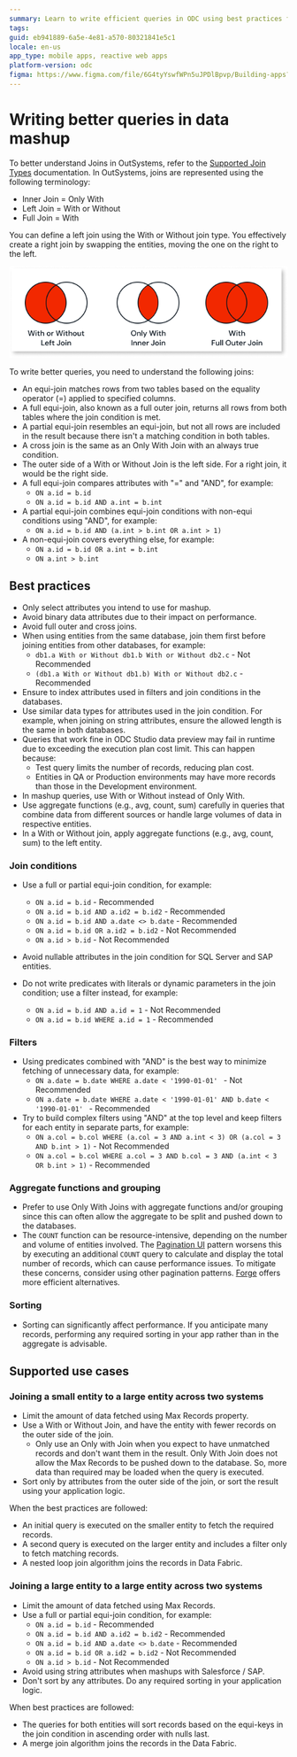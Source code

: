 ```yaml
---
summary: Learn to write efficient queries in ODC using best practices for joins, filters, aggregates, and sorting.
tags: 
guid: eb941889-6a5e-4e81-a570-80321841e5c1
locale: en-us
app_type: mobile apps, reactive web apps
platform-version: odc
figma: https://www.figma.com/file/6G4tyYswfWPn5uJPDlBpvp/Building-apps?type=design&node-id=5399%3A383&mode=design&t=SWFFXJVfxBN7UhUU-1 
---
```


# Writing better queries in data mashup 

To better understand Joins in OutSystems, refer to the [Supported Join Types](supported-join-types.md) documentation. In OutSystems, joins are represented using the following terminology:

* Inner Join = Only With
* Left Join = With or Without
* Full Join = With

You can define a left join using the With or Without join type. You effectively create a right join by swapping the entities, moving the one on the right to the left.

![Diagram showing different types of database joins: Left Join, Right Join, Inner Join, and Full Outer Join.](images/different-joins.png "Different Types of Joins")

To write better queries, you need to understand the following joins:

* An equi-join matches rows from two tables based on the equality operator (=) applied to specified columns.
* A full equi-join, also known as a full outer join, returns all rows from both tables where the join condition is met.
* A partial equi-join resembles an equi-join, but not all rows are included in the result because there isn't a matching condition in both tables.
* A cross join is the same as an Only With Join with an always true condition.
* The outer side of a With or Without Join is the left side. For a right join, it would be the right side.
* A full equi-join compares attributes with "=" and "AND", for example:
    * `ON a.id = b.id`
    * `ON a.id = b.id AND a.int = b.int`
* A partial equi-join combines equi-join conditions with non-equi conditions using "AND", for example: 
    * `ON a.id = b.id AND (a.int > b.int OR a.int > 1)`
* A non-equi-join covers everything else, for example:
    * `ON a.id = b.id OR a.int = b.int`
    * `ON a.int > b.int`

## Best practices

* Only select attributes you intend to use for mashup.
* Avoid binary data attributes due to their impact on performance.
* Avoid full outer and cross joins.
* When using entities from the same database, join them first before joining entities from other databases, for example: 
    * `db1.a With or Without db1.b With or Without db2.c` - Not Recommended 
    * `(db1.a With or Without db1.b) With or Without db2.c` - Recommended 
* Ensure to index attributes used in filters and join conditions in the databases. 
* Use similar data types for attributes used in the join condition. For example, when joining on string attributes, ensure the allowed length is the same in both databases.
* Queries that work fine in ODC Studio data preview may fail in runtime due to exceeding the execution plan cost limit. This can happen because:
    * Test query limits the number of records, reducing plan cost.
    * Entities in QA or Production environments may have more records than those in the Development environment.
* In mashup queries, use With or Without instead of Only With.
* Use aggregate functions (e.g., avg, count, sum) carefully in queries that combine data from different sources or handle large volumes of data in respective entities.
* In a With or Without join, apply aggregate functions (e.g., avg, count, sum) to the left entity.

### Join conditions      

* Use a full or partial equi-join condition, for example:

    * `ON a.id = b.id` - Recommended 
    * `ON a.id = b.id AND a.id2 = b.id2` - Recommended 
    * `ON a.id = b.id AND a.date <> b.date` - Recommended 
    * `ON a.id = b.id OR a.id2 = b.id2` - Not Recommended 
    * `ON a.id > b.id` - Not Recommended 
* Avoid nullable attributes in the join condition for SQL Server and SAP entities.
* Do not write predicates with literals or dynamic parameters in the join condition; use a filter instead, for example:
    * `ON a.id = b.id AND a.id = 1` - Not Recommended 
    * `ON a.id = b.id WHERE a.id = 1` - Recommended 

### Filters

* Using predicates combined with "AND" is the best way to minimize fetching of unnecessary data, for example: 
    * `ON a.date = b.date WHERE a.date < '1990-01-01' ` -  Not Recommended 
    * `ON a.date = b.date WHERE a.date < '1990-01-01' AND b.date < '1990-01-01' ` - Recommended 
* Try to build complex filters using "AND" at the top level and keep filters for each entity in separate parts, for example: 
    * `ON a.col = b.col WHERE (a.col = 3 AND a.int < 3) OR (a.col = 3 AND b.int > 1)` - Not Recommended 
    * `ON a.col = b.col WHERE a.col = 3 AND b.col = 3 AND (a.int < 3 OR b.int > 1)` - Recommended 

### Aggregate functions and grouping
    
* Prefer to use Only With Joins with aggregate functions and/or grouping since this can often allow the aggregate to be split and pushed down to the databases.
* The `COUNT` function can be resource-intensive, depending on the number and volume of entities involved. The [Pagination UI](../../ui/patterns/navigation/pagination.md) pattern worsens this by executing an additional `COUNT` query to calculate and display the total number of records, which can cause performance issues. To mitigate these concerns, consider using other pagination patterns. [Forge](https://www.outsystems.com/forge/list?q=&t=&o=latest-submitted&tr=False&oss=False&c=%20&a=&v=odc&hd=False&tn=&scat=forge) offers more efficient alternatives.

### Sorting

* Sorting can significantly affect performance. If you anticipate many records, performing any required sorting in your app rather than in the aggregate is advisable.

## Supported use cases

### Joining a small entity to a large entity across two systems

* Limit the amount of data fetched using Max Records property.
* Use a With or Without Join, and have the entity with fewer records on the outer side of the join.
    * Only use an Only with Join when you expect to have unmatched records and don't want them in the result. Only With Join does not allow the Max Records to be pushed down to the database. So, more data than required may be loaded when the query is executed.
* Sort only by attributes from the outer side of the join, or sort the result using your application logic.

When the best practices are followed:

* An initial query is executed on the smaller entity to fetch the required records.
* A second query is executed on the larger entity and includes a filter only to fetch matching records.
* A nested loop join algorithm joins the records in Data Fabric.

### Joining a large entity to a large entity across two systems

* Limit the amount of data fetched using Max Records.
* Use a full or partial equi-join condition, for example:
    * `ON a.id = b.id` - Recommended 
    * `ON a.id = b.id AND a.id2 = b.id2` - Recommended 
    * `ON a.id = b.id AND a.date <> b.date` - Recommended 
    * `ON a.id = b.id OR a.id2 = b.id2` - Not Recommended 
    * `ON a.id > b.id` - Not Recommended 
* Avoid using string attributes when mashups with Salesforce / SAP.
* Don't sort by any attributes. Do any required sorting in your application logic.

When best practices are followed:

* The queries for both entities will sort records based on the equi-keys in the join condition in ascending order with nulls last.
* A merge join algorithm joins the records in the Data Fabric.
